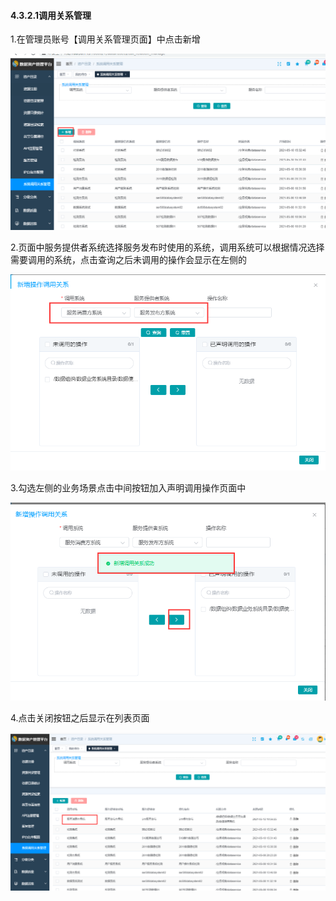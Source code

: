 #### 4.3.2.1调用关系管理

1.在管理员账号【调用关系管理页面】中点击新增

![image-20210512105019934](4.3.2.1%E8%B0%83%E7%94%A8%E5%85%B3%E7%B3%BB%E7%AE%A1%E7%90%86.assets/image-20210512105019934.png)

2.页面中服务提供者系统选择服务发布时使用的系统，调用系统可以根据情况选择需要调用的系统，点击查询之后未调用的操作会显示在左侧的

![image-20210512105203134](4.3.2.1%E8%B0%83%E7%94%A8%E5%85%B3%E7%B3%BB%E7%AE%A1%E7%90%86.assets/image-20210512105203134.png)

3.勾选左侧的业务场景点击中间按钮加入声明调用操作页面中

![image-20210512105647344](4.3.2.1%E8%B0%83%E7%94%A8%E5%85%B3%E7%B3%BB%E7%AE%A1%E7%90%86.assets/image-20210512105647344.png)

4.点击关闭按钮之后显示在列表页面

![image-20210512105831422](4.3.2.1%E8%B0%83%E7%94%A8%E5%85%B3%E7%B3%BB%E7%AE%A1%E7%90%86.assets/image-20210512105831422.png)